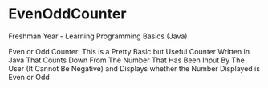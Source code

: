 # EvenOddCounter

Freshman Year - Learning Programming Basics (Java)


Even or Odd Counter: This is a Pretty Basic but Useful Counter Written in Java That Counts Down From The Number That Has Been Input By The User (It Cannot Be Negative) and Displays whether the Number Displayed is Even or Odd
